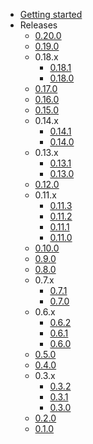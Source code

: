 - [Getting started](index.md)
- Releases
  - [0.20.0](releases/0.20.0.md)
  - [0.19.0](releases/0.19.0.md)
  - 0.18.x
    - [0.18.1](releases/0.18.1.md)
    - [0.18.0](releases/0.18.0.md)
  - [0.17.0](releases/0.17.0.md)
  - [0.16.0](releases/0.16.0.md)
  - [0.15.0](releases/0.15.0.md)
  - 0.14.x
    - [0.14.1](releases/0.14.1.md)
    - [0.14.0](releases/0.14.0.md)
  - 0.13.x
    - [0.13.1](releases/0.13.1.md)
    - [0.13.0](releases/0.13.0.md)
  - [0.12.0](releases/0.12.0.md)
  - 0.11.x
    - [0.11.3](releases/0.11.3.md)
    - [0.11.2](releases/0.11.2.md)
    - [0.11.1](releases/0.11.1.md)
    - [0.11.0](releases/0.11.0.md)
  - [0.10.0](releases/0.10.0.md)
  - [0.9.0](releases/0.9.0.md)
  - [0.8.0](releases/0.8.0.md)
  - 0.7.x
    - [0.7.1](releases/0.7.1.md)
    - [0.7.0](releases/0.7.0.md)
  - 0.6.x
    - [0.6.2](releases/0.6.2.md)
    - [0.6.1](releases/0.6.1.md)
    - [0.6.0](releases/0.6.0.md)
  - [0.5.0](releases/0.5.0.md)
  - [0.4.0](releases/0.4.0.md)
  - 0.3.x
    - [0.3.2](releases/0.3.2.md)
    - [0.3.1](releases/0.3.1.md)
    - [0.3.0](releases/0.3.0.md)
  - [0.2.0](releases/0.2.0.md)
  - [0.1.0](releases/0.1.0.md)

